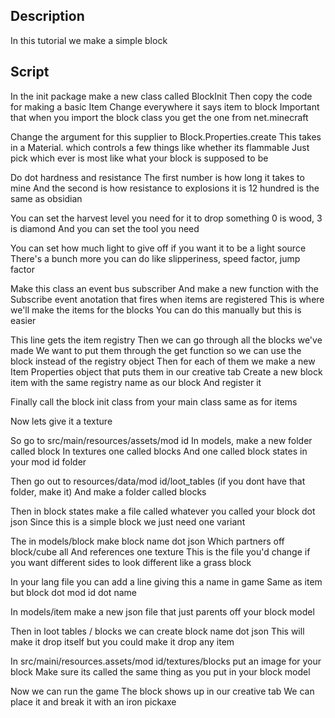 ## Description

In this tutorial we make a simple block

## Script

In the init package make a new class called BlockInit 
Then copy the code for making a basic Item
Change everywhere it says item to block
Important that when you import the block class you get the one from net.minecraft

Change the argument for this supplier to Block.Properties.create
This takes in a Material. which controls a few things like whether its flammable
Just pick which ever is most like what your block is supposed to be

Do dot hardness and resistance
The first number is how long it takes to mine
And the second is how resistance to explosions it is 
12 hundred is the same as obsidian

You can set the harvest level you need for it to drop something 0 is wood, 3 is diamond 
And you can set the tool you need

You can set how much light to give off if you want it to be a light source
There's a bunch more you can do like slipperiness, speed factor, jump factor 

Make this class an event bus subscriber
And make a new function with the Subscribe event anotation that fires when items are registered 
This is where we'll make the items for the blocks 
You can do this manually but this is easier 

This line gets the item registry 
Then we can go through all the blocks we've made
We want to put them through the get function so we can use the block instead of the registry object 
Then for each of them we make a new Item Properties object that puts them in our creative tab
Create a new block item with the same registry name as our block
And register it 

Finally call the block init class from your main class same as for items 

Now lets give it a texture

So go to src/main/resources/assets/mod id
In models, make a new folder called block
In textures one called blocks
And one called block states in your mod id folder

Then go out to 
resources/data/mod id/loot_tables (if you dont have that folder, make it)
And make a folder called blocks 

Then in block states make a file called whatever you called your block dot json
Since this is a simple block we just need one variant  

The in models/block make block name dot json
Which partners off block/cube all
And references one texture 
This is the file you'd change if you want different sides to look different like a grass block

In your lang file you can add a line giving this a name in game
Same as item but block dot mod id dot name

In models/item make a new json file that just parents off your block model

Then in loot tables / blocks we can create block name dot json
This will make it drop itself but you could make it drop any item

In src/maini/resources.assets/mod id/textures/blocks put an image for your block
Make sure its called the same thing as you put in your block model

Now we can run the game
The block shows up in our creative tab
We can place it and break it with an iron pickaxe
